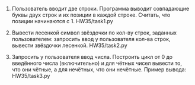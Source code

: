 1) Пользователь вводит две строки. Программа выводит совпадающие буквы двух строк и их позиции в каждой строке. Считать, что позиции начинаются с 1.
HW35/task1.py

2) Вывести лесенкой символ звёздочки по кол-ву строк, заданных пользователем:
запросить ввод у пользователя кол-ва строк, вывести звёздочки лесенкой.
HW35/task2.py

3) Запросить у пользователя ввод числа. Построить цикл от 0 до введённого числа (включительно) и для чётных чисел вывести то, что они чётные, 
а для нечётных, что они нечётные. Пример вывода:
HW35/task3.py
